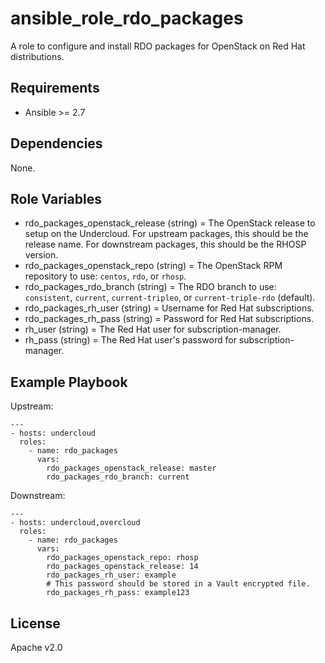 # ansible_role_rdo_packages

A role to configure and install RDO packages for OpenStack on Red Hat distributions.

## Requirements

* Ansible >= 2.7

## Dependencies

None.

## Role Variables

* rdo_packages_openstack_release (string) = The OpenStack release to setup on the Undercloud. For upstream packages, this should be the release name. For downstream packages, this should be the RHOSP version.
* rdo_packages_openstack_repo (string) = The OpenStack RPM repository to use: `centos`, `rdo`, or `rhosp`.
* rdo_packages_rdo_branch (string) = The RDO branch to use: `consistent`, `current`, `current-tripleo`, or `current-triple-rdo` (default).
* rdo_packages_rh_user (string) = Username for Red Hat subscriptions.
* rdo_packages_rh_pass (string) = Password for Red Hat subscriptions.
* rh_user (string) = The Red Hat user for subscription-manager.
* rh_pass (string) = The Red Hat user's password for subscription-manager.

## Example Playbook

Upstream:

```
---
- hosts: undercloud
  roles:
    - name: rdo_packages
      vars:
        rdo_packages_openstack_release: master
        rdo_packages_rdo_branch: current
```

Downstream:

```
---
- hosts: undercloud,overcloud
  roles:
    - name: rdo_packages
      vars:
        rdo_packages_openstack_repo: rhosp
        rdo_packages_openstack_release: 14
        rdo_packages_rh_user: example
        # This password should be stored in a Vault encrypted file.
        rdo_packages_rh_pass: example123
```

## License

Apache v2.0
